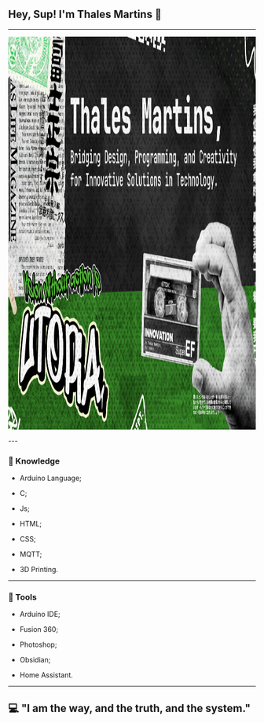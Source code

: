 ## Hey, Sup! I'm Thales Martins 👋
---
<p align="center">
     <img src="assets/banner.png"
          alt="HomePage Banner"
          style="width: 1920px; height: 800px; display:block; margin-left: auto; margin-right: auto;" />
</p>
---

### 🤔 Knowledge

- Arduíno Language;

- C;

- Js;

- HTML;

- CSS;

- MQTT;

- 3D Printing.

---

### 🧰 Tools

- Arduíno IDE;

- Fusion 360;

- Photoshop;

- Obsidian;

- Home Assistant.

---

## 💻 "I am the way, and the truth, and the system."
